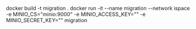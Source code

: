 docker build -t migration .
docker run -it --name migration --network ispace -e MINIO_CS="minio:9000" -e MINIO_ACCESS_KEY="" -e MINIO_SECRET_KEY="" migration
